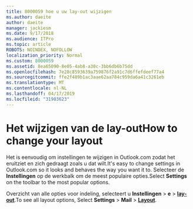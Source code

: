 ```yaml
---
title: 8000059 hoe u uw lay-out wijzigen
ms.author: daeite
author: daeite
manager: jackiesm
ms.date: 9/17/2018
ms.audience: ITPro
ms.topic: article
ROBOTS: NOINDEX, NOFOLLOW
localization_priority: Normal
ms.custom: 8000059
ms.assetid: 8ea65090-8e05-4ab8-a30c-3bb6db6b75dd
ms.openlocfilehash: 7e28c8593639a759876f2a91c7d6ffefdeef77a4
ms.sourcegitcommit: ffe2f489b1ac3aae62aa784c959da6a41c3261eb
ms.translationtype: MT
ms.contentlocale: nl-NL
ms.lasthandoff: 04/17/2019
ms.locfileid: "31903623"
---
```

# <a name="how-to-change-your-layout"></a><span data-ttu-id="ea323-102">Het wijzigen van de lay-out</span><span class="sxs-lookup"><span data-stu-id="ea323-102">How to change your layout</span></span>

<span data-ttu-id="ea323-103">Het is eenvoudig om instellingen te wijzigen in Outlook.com zodat het eruitziet en zich gedraagt zoals u dat wilt.</span><span class="sxs-lookup"><span data-stu-id="ea323-103">It's easy to change settings in Outlook.com so it looks and behaves the way you want it to.</span></span> <span data-ttu-id="ea323-104">Selecteer de **Instellingen** op de werkbalk om de meest populaire opties.</span><span class="sxs-lookup"><span data-stu-id="ea323-104">Select **Settings** on the toolbar to the most popular options.</span></span> 

<span data-ttu-id="ea323-105">Overzicht van alle opties voor indeling, selecteert u **Instellingen** > **e** > [**lay-out**](https://outlook.live.com/mail/options/mail/layout).</span><span class="sxs-lookup"><span data-stu-id="ea323-105">To see all layout options, Select **Settings** > **Mail** > [**Layout**](https://outlook.live.com/mail/options/mail/layout).</span></span> 
  

